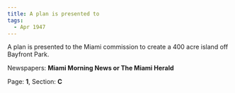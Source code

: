 ```yaml
---  
title: A plan is presented to  
tags:  
  - Apr 1947  
---  
```

  
A plan is presented to the Miami commission to create a 400 acre island off Bayfront Park.  
  
Newspapers: **Miami Morning News or The Miami Herald**  
  
Page: **1**, Section: **C** 
